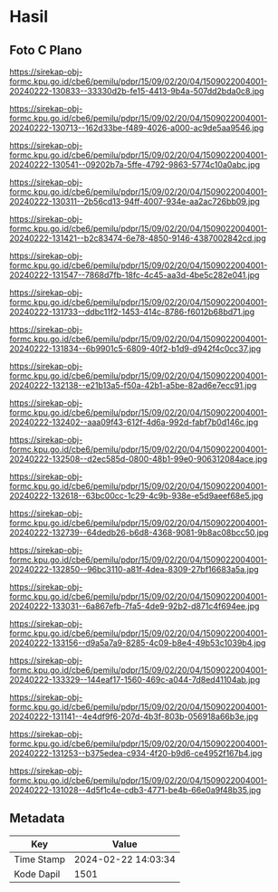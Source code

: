 # Hasil

## Foto C Plano

https://sirekap-obj-formc.kpu.go.id/cbe6/pemilu/pdpr/15/09/02/20/04/1509022004001-20240222-130833--33330d2b-fe15-4413-9b4a-507dd2bda0c8.jpg

https://sirekap-obj-formc.kpu.go.id/cbe6/pemilu/pdpr/15/09/02/20/04/1509022004001-20240222-130713--162d33be-f489-4026-a000-ac9de5aa9546.jpg

https://sirekap-obj-formc.kpu.go.id/cbe6/pemilu/pdpr/15/09/02/20/04/1509022004001-20240222-130541--09202b7a-5ffe-4792-9863-5774c10a0abc.jpg

https://sirekap-obj-formc.kpu.go.id/cbe6/pemilu/pdpr/15/09/02/20/04/1509022004001-20240222-130311--2b56cd13-94ff-4007-934e-aa2ac726bb09.jpg

https://sirekap-obj-formc.kpu.go.id/cbe6/pemilu/pdpr/15/09/02/20/04/1509022004001-20240222-131421--b2c83474-6e78-4850-9146-4387002842cd.jpg

https://sirekap-obj-formc.kpu.go.id/cbe6/pemilu/pdpr/15/09/02/20/04/1509022004001-20240222-131547--7868d7fb-18fc-4c45-aa3d-4be5c282e041.jpg

https://sirekap-obj-formc.kpu.go.id/cbe6/pemilu/pdpr/15/09/02/20/04/1509022004001-20240222-131733--ddbc11f2-1453-414c-8786-f6012b68bd71.jpg

https://sirekap-obj-formc.kpu.go.id/cbe6/pemilu/pdpr/15/09/02/20/04/1509022004001-20240222-131834--6b9901c5-6809-40f2-b1d9-d942f4c0cc37.jpg

https://sirekap-obj-formc.kpu.go.id/cbe6/pemilu/pdpr/15/09/02/20/04/1509022004001-20240222-132138--e21b13a5-f50a-42b1-a5be-82ad6e7ecc91.jpg

https://sirekap-obj-formc.kpu.go.id/cbe6/pemilu/pdpr/15/09/02/20/04/1509022004001-20240222-132402--aaa09f43-612f-4d6a-992d-fabf7b0d146c.jpg

https://sirekap-obj-formc.kpu.go.id/cbe6/pemilu/pdpr/15/09/02/20/04/1509022004001-20240222-132508--d2ec585d-0800-48b1-99e0-906312084ace.jpg

https://sirekap-obj-formc.kpu.go.id/cbe6/pemilu/pdpr/15/09/02/20/04/1509022004001-20240222-132618--63bc00cc-1c29-4c9b-938e-e5d9aeef68e5.jpg

https://sirekap-obj-formc.kpu.go.id/cbe6/pemilu/pdpr/15/09/02/20/04/1509022004001-20240222-132739--64dedb26-b6d8-4368-9081-9b8ac08bcc50.jpg

https://sirekap-obj-formc.kpu.go.id/cbe6/pemilu/pdpr/15/09/02/20/04/1509022004001-20240222-132850--96bc3110-a81f-4dea-8309-27bf16683a5a.jpg

https://sirekap-obj-formc.kpu.go.id/cbe6/pemilu/pdpr/15/09/02/20/04/1509022004001-20240222-133031--6a867efb-7fa5-4de9-92b2-d871c4f694ee.jpg

https://sirekap-obj-formc.kpu.go.id/cbe6/pemilu/pdpr/15/09/02/20/04/1509022004001-20240222-133156--d9a5a7a9-8285-4c09-b8e4-49b53c1039b4.jpg

https://sirekap-obj-formc.kpu.go.id/cbe6/pemilu/pdpr/15/09/02/20/04/1509022004001-20240222-133329--144eaf17-1560-469c-a044-7d8ed41104ab.jpg

https://sirekap-obj-formc.kpu.go.id/cbe6/pemilu/pdpr/15/09/02/20/04/1509022004001-20240222-131141--4e4df9f6-207d-4b3f-803b-056918a66b3e.jpg

https://sirekap-obj-formc.kpu.go.id/cbe6/pemilu/pdpr/15/09/02/20/04/1509022004001-20240222-131253--b375edea-c934-4f20-b9d6-ce4952f167b4.jpg

https://sirekap-obj-formc.kpu.go.id/cbe6/pemilu/pdpr/15/09/02/20/04/1509022004001-20240222-131028--4d5f1c4e-cdb3-4771-be4b-66e0a9f48b35.jpg


## Metadata

| Key        | Value               |
| ---------- | ------------------- |
| Time Stamp | 2024-02-22 14:03:34 |
| Kode Dapil | 1501                |



